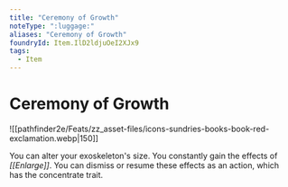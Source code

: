 ```yaml
---
title: "Ceremony of Growth"
noteType: ":luggage:"
aliases: "Ceremony of Growth"
foundryId: Item.IlD2ldjuOeI2XJx9
tags:
  - Item
---
```


# Ceremony of Growth
![[pathfinder2e/Feats/zz_asset-files/icons-sundries-books-book-red-exclamation.webp|150]]

You can alter your exoskeleton's size. You constantly gain the effects of _[[Enlarge]]_. You can dismiss or resume these effects as an action, which has the concentrate trait.